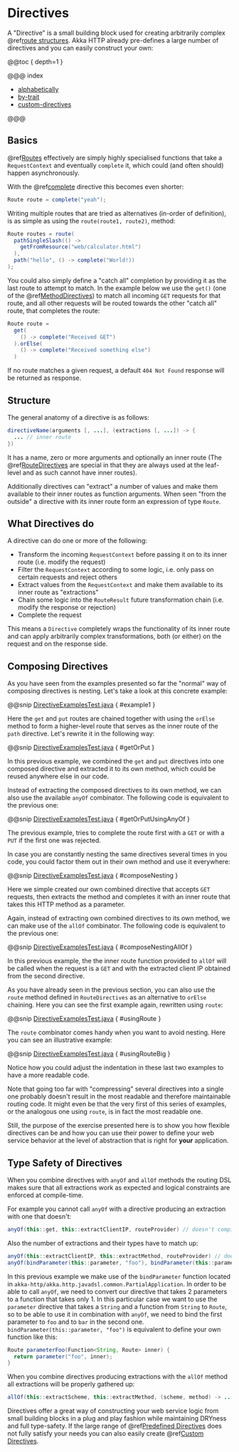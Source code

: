 <a id="directives-java"></a>
# Directives

A "Directive" is a small building block used for creating arbitrarily complex @ref[route structures](../routes.md#routes).
Akka HTTP already pre-defines a large number of directives and you can easily construct your own:

@@toc { depth=1 }

@@@ index

* [alphabetically](alphabetically.md)
* [by-trait](by-trait.md)
* [custom-directives](custom-directives.md)

@@@

## Basics

@ref[Routes](../routes.md#routes-java) effectively are simply highly specialised functions that take a `RequestContext` and eventually `complete` it,
which could (and often should) happen asynchronously.

With the @ref[complete](route-directives/complete.md#complete-java) directive this becomes even shorter:

```java
Route route = complete("yeah");
```

Writing multiple routes that are tried as alternatives (in-order of definition), is as simple as using the `route(route1, route2)`,
method:

```java
Route routes = route(
  pathSingleSlash(() ->
    getFromResource("web/calculator.html")
  ),
  path("hello", () -> complete("World!))
);
```

You could also simply define a "catch all" completion by providing it as the last route to attempt to match.
In the example below we use the `get()` (one of the @ref[MethodDirectives](method-directives/index.md#methoddirectives-java)) to match all incoming `GET`
requests for that route, and all other requests will be routed towards the other "catch all" route, that completes the route:

```java
Route route =
  get(
    () -> complete("Received GET")
  ).orElse(
    () -> complete("Received something else")
  )
```

If no route matches a given request, a default `404 Not Found` response will be returned as response.

## Structure

The general anatomy of a directive is as follows:

```java
directiveName(arguments [, ...], (extractions [, ...]) -> {
  ... // inner route
})
```

It has a name, zero or more arguments and optionally an inner route (The @ref[RouteDirectives](route-directives/index.md#routedirectives-java) are special in that they
are always used at the leaf-level and as such cannot have inner routes).

Additionally directives can "extract" a number of values and make them available to their inner routes as function
arguments. When seen "from the outside" a directive with its inner route form an expression of type `Route`.

## What Directives do

A directive can do one or more of the following:

 * Transform the incoming `RequestContext` before passing it on to its inner route (i.e. modify the request)
 * Filter the `RequestContext` according to some logic, i.e. only pass on certain requests and reject others
 * Extract values from the `RequestContext` and make them available to its inner route as "extractions"
 * Chain some logic into the `RouteResult` future transformation chain (i.e. modify the response or rejection)
 * Complete the request

This means a `Directive` completely wraps the functionality of its inner route and can apply arbitrarily complex
transformations, both (or either) on the request and on the response side.

## Composing Directives


As you have seen from the examples presented so far the "normal" way of composing directives is nesting.
Let's take a look at this concrete example:

@@snip [DirectiveExamplesTest.java](../../../../../../test/java/docs/http/javadsl/server/DirectiveExamplesTest.java) { #example1 }

Here the `get` and `put` routes are chained together with using the `orElse` method to form a higher-level route that
serves as the inner route of the `path` directive. Let's rewrite it in the following way:

@@snip [DirectiveExamplesTest.java](../../../../../../test/java/docs/http/javadsl/server/DirectiveExamplesTest.java) { #getOrPut }

In this previous example, we combined the `get` and `put` directives into one composed directive and extracted it to its own method, which could be reused anywhere else in our code.

Instead of extracting the composed directives to its own method, we can also use the available `anyOf` combinator. The following code is equivalent to the previous one:

@@snip [DirectiveExamplesTest.java](../../../../../../test/java/docs/http/javadsl/server/DirectiveExamplesTest.java) { #getOrPutUsingAnyOf }

The previous example, tries to complete the route first with a `GET` or with a `PUT` if the first one was rejected.

In case you are constantly nesting the same directives several times in you code, you could factor them out in their own method and use it everywhere:

@@snip [DirectiveExamplesTest.java](../../../../../../test/java/docs/http/javadsl/server/DirectiveExamplesTest.java) { #composeNesting }

Here we simple created our own combined directive that accepts `GET` requests, then extracts the method and completes it with an inner route that takes this HTTP method as a parameter.

Again, instead of extracting own combined directives to its own method, we can make use of the `allOf` combinator. The following code is equivalent to the previous one:

@@snip [DirectiveExamplesTest.java](../../../../../../test/java/docs/http/javadsl/server/DirectiveExamplesTest.java) { #composeNestingAllOf }

In this previous example, the the inner route function provided to `allOf` will be called when the request is a `GET` and with the extracted client IP obtained from the second directive.

As you have already seen in the previous section, you can also use the `route` method defined in `RouteDirectives` as an alternative to `orElse` chaining. Here you can see the first example again, rewritten using `route`:

@@snip [DirectiveExamplesTest.java](../../../../../../test/java/docs/http/javadsl/server/DirectiveExamplesTest.java) { #usingRoute }

The `route` combinator comes handy when you want to avoid nesting. Here you can see an illustrative example:

@@snip [DirectiveExamplesTest.java](../../../../../../test/java/docs/http/javadsl/server/DirectiveExamplesTest.java) { #usingRouteBig }

Notice how you could adjust the indentation in these last two examples to have a more readable code.

Note that going too far with "compressing" several directives into a single one probably doesn't result in the most
readable and therefore maintainable routing code. It might even be that the very first of this series of examples, or the analogous one using `route`,
is in fact the most readable one.

Still, the purpose of the exercise presented here is to show you how flexible directives can be and how you can
use their power to define your web service behavior at the level of abstraction that is right for **your** application.

## Type Safety of Directives

When you combine directives with `anyOf` and `allOf` methods the routing DSL makes sure that all extractions work as
expected and logical constraints are enforced at compile-time.

For example you cannot call `anyOf`  with a directive producing an extraction with one that doesn't:

```java
anyOf(this::get, this::extractClientIP, routeProvider) // doesn't compile
```

Also the number of extractions and their types have to match up:

```java
anyOf(this::extractClientIP, this::extractMethod, routeProvider) // doesn't compile
anyOf(bindParameter(this::parameter, "foo"), bindParameter(this::parameter, "bar"), routeProvider) // ok
```
In this previous example we make use of the `bindParameter` function located in `akka-http/akka.http.javadsl.common.PartialApplication`.
In order to be able to call `anyOf`, we need to convert our directive that takes 2 parameters to a function that takes only 1.
In this particular case we want to use the `parameter` directive that takes a `String` and a function from `String` to `Route`,
so to be able to use it in combination with `anyOf`, we need to bind the first parameter to `foo` and to `bar` in the second one. `bindParameter(this::parameter, "foo")` is equivalent
to define your own function like this:
```java
Route parameterFoo(Function<String, Route> inner) {
  return parameter("foo", inner);
}
```

When you combine directives producing extractions with the `allOf` method all extractions will be properly gathered up:

```java
allOf(this::extractScheme, this::extractMethod, (scheme, method) -> ...)
```

Directives offer a great way of constructing your web service logic from small building blocks in a plug and play
fashion while maintaining DRYness and full type-safety. If the large range of @ref[Predefined Directives](alphabetically.md#predefined-directives) does not
fully satisfy your needs you can also easily create @ref[Custom Directives](custom-directives.md#custom-directives).
